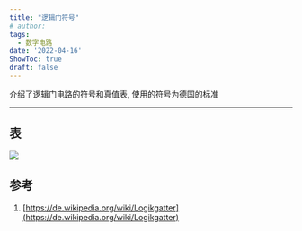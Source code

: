 ```yaml
---
title: "逻辑门符号"
# author: 
tags:
  - 数字电路
date: '2022-04-16'
ShowToc: true
draft: false
---
```

介绍了逻辑门电路的符号和真值表, 使用的符号为德国的标准
<!--more-->

---

## 表
![](https://dynais-imh-hub.oss-cn-hangzhou.aliyuncs.com/img/202204162333732.png?x-oss-process=image/format,jpg/interlace,1#center)


## 参考

1. [https://de.wikipedia.org/wiki/Logikgatter](https://de.wikipedia.org/wiki/Logikgatter)